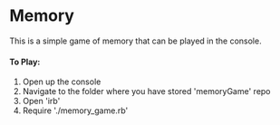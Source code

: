 <h1>Memory</h1>
<p>This is a simple game of memory that can be played in the console.</p>

<h4 style="font-weight:none">To Play:</h4>
  <ol>
    <li>Open up the console</li>
    <li>Navigate to the folder where you have stored 'memoryGame' repo</li>
    <li>Open 'irb'</li>
    <li>Require './memory_game.rb'</li>
  </ol>
